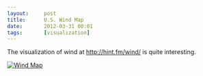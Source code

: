 ```yaml
---
layout:     post
title:      U.S. Wind Map
date:       2012-03-31 00:01
tags:       [visualization]
---
```


The visualization of wind at http://hint.fm/wind/ is quite interesting.

[![Wind Map](http://media-cache-ak0.pinimg.com/550x/c2/4c/1e/c24c1e3c7bd51d7a4d31171182c17c89.jpg)](http://pinterest.com/pin/44543483784568386/)
